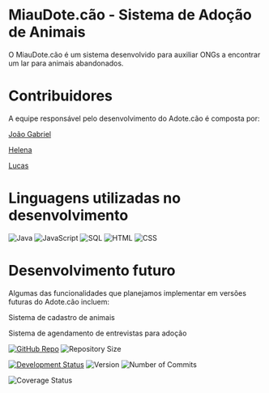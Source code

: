 # MiauDote.cão - Sistema de Adoção de Animais
O MiauDote.cão é um sistema desenvolvido para auxiliar ONGs a encontrar um lar para animais abandonados.

# Contribuidores
A equipe responsável pelo desenvolvimento do Adote.cão é composta por:

[João Gabriel](https://github.com/JoaoGabriel19)

[Helena](https://github.com/LenaLatosinski)

[Lucas](https://github.com/Lussca)

# Linguagens utilizadas no desenvolvimento
![Java](https://img.shields.io/badge/Java-8-red)
![JavaScript](https://img.shields.io/badge/JavaScript-ES6-yellow)
![SQL](https://img.shields.io/badge/SQL-MySQL-blue)
![HTML](https://img.shields.io/badge/HTML-5-orange)
![CSS](https://img.shields.io/badge/CSS-3-blue)

# Desenvolvimento futuro
Algumas das funcionalidades que planejamos implementar em versões futuras do Adote.cão incluem:

Sistema de cadastro de animais

Sistema de agendamento de entrevistas para adoção

[![GitHub Repo](https://img.shields.io/badge/GitHub-Repo-green.svg)](https://github.com/JoaoGabriel19/Adote.cao)
![Repository Size](https://img.shields.io/github/repo-size/JoaoGabriel19/Adote.cao)

[![Development Status](https://img.shields.io/badge/Development-In%20Progress-yellow.svg)](https://github.com/JoaoGabriel19/Adote.cao)
![Version](https://img.shields.io/badge/version-0.1.0-blue)
![Number of Commits](https://img.shields.io/github/commit-activity/y/JoaoGabriel19/Adote.cao)


![Coverage Status](https://img.shields.io/badge/coverage-80%25-brightgreen)
